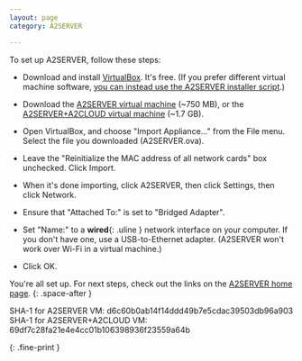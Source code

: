 ```yaml
---
layout: page
category: A2SERVER

---
```


To set up A2SERVER, follow these steps:

* Download and install [VirtualBox][]. It's free. (If you prefer different
  virtual machine software, [you can instead use the A2SERVER installer
  script][A2SERVER installer].)

* Download the [A2SERVER virtual machine](files/A2SERVER.ova) (~750 MB), or
  the [A2SERVER+A2CLOUD virtual machine](files/A2SERVER_A2CLOUD.ova) (~1.7
  GB).

* Open VirtualBox, and choose "Import Appliance..." from the File menu.
  Select the file you downloaded (A2SERVER.ova).

* Leave the "Reinitialize the MAC address of all network cards" box
  unchecked. Click Import.

* When it's done importing, click A2SERVER, then click Settings, then click
  Network.

* Ensure that "Attached To:" is set to "Bridged Adapter".

* Set "Name:" to a __wired__{: .uline } network interface on your computer. If
  you don't have one, use a USB-to-Ethernet adapter. (A2SERVER won't work over
  Wi-Fi in a virtual machine.)

* Click OK.

You're all set up. For next steps, check out the links on the [A2SERVER home
page][A2SERVER].
{: .space-after }

SHA-1 for A2SERVER VM: d6c60b0ab14f14ddd49b7e5cdac39503db96a903  
SHA-1 for A2SERVER+A2CLOUD VM: 69df7c28fa21e4e4cc01b106398936f23559a64b  
<!--
v1.1.3: a8927d6fba9dfa9c2015918cdc61122bb2c95ea5  
v1.1.0: 63eebfcfe9fbbeb17aa4ab3226e849289072d396
-->
{: .fine-print }

[VirtualBox]: https://www.virtualbox.org/wiki/Downloads
[A2SERVER installer]: a2server_installer.html
[A2SERVER]: index.html
